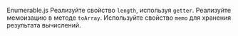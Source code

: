 Enumerable.js
Реализуйте свойство `length`, используя `getter`.
Реализуйте мемоизацию в методе `toArray`. Используйте свойство `memo` для хранения результата вычислений.